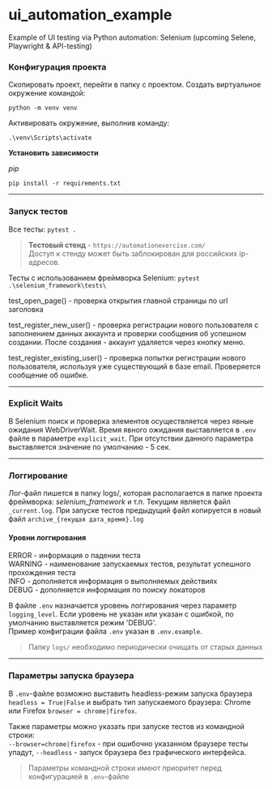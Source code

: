 # ui_automation_example
Example of UI testing via Python automation: Selenium (upcoming Selene, Playwright & API-testing) 

### Конфигурация проекта

Скопировать проект, перейти в папку с проектом.
Создать виртуальное окружение командой:

`python -m venv venv`

Активировать окружение, выполнив команду:

`.\venv\Scripts\activate`

**Установить зависимости**

_pip_

`pip install -r requirements.txt`

---
### Запуск тестов

Все тесты: `pytest .`

> **Тестовый стенд** - `https://automationexercise.com/`<br>
> Доступ к стенду может быть заблокирован для российских ip-адресов.

Тесты с использованием фреймворка Selenium: `pytest .\selenium_framework\tests\`

test_open_page() - проверка открытия главной страницы по url заголовка

test_register_new_user() - проверка регистрации нового пользователя с заполнением данных аккаунта и проверки
сообщения об успешном создании. После создания - аккаунт удаляется через кнопку меню.

test_register_existing_user() - проверка попытки регистрации нового пользователя, используя уже существующий в базе email. Проверяется сообщение об ошибке.
<br>

---

### Explicit Waits
В Selenium поиск и проверка элементов осуществляется через явные ожидания WebDriverWait.
Время явного ожидания выставляется в `.env` файле в параметре `explicit_wait`.
При отсутствии данного параметра выставляется значение по умолчанию - 5 сек. 

---

### Логгирование

Лог-файл пишется в папку logs/, которая располагается в папке проекта фреймворка: _selenium_framework_ и т.п.
Текущим является файл `_current.log`. При запуске тестов предыдущий файл копируется в новый файл `archive_{текущая дата_время}.log`

#### Уровни логгирования
ERROR - информация о падении теста<br>
WARNING - наименование запускаемых тестов, результат успешного прохождения теста<br>
INFO - дополняется информация о выполняемых действиях<br>
DEBUG - дополняется информация по поиску локаторов<br> 

В файле `.env` назначается уровень логгирования через параметр `logging_level`. 
Если уровень не указан или указан с ошибкой, по умолчанию выставляется режим 'DEBUG'.<br>
Пример конфиграции файла `.env` указан в `.env.example`.

> Папку `logs/` необходимо периодически очищать от старых данных

---

### Параметры запуска браузера
В `.env`-файле возможно выставить headless-режим запуска браузера `headless = True|False` 
и выбрать тип запускаемого браузера: Chrome или Firefox `browser = chrome|firefox`.<br>

Также параметры можно указать при запуске тестов из командной строки:<br>
`--browser=chrome|firefox` - при ошибочно указанном браузере тесты упадут,
`--headless` - запуск браузера без графического интерфейса.
> Параметры командной строки имеют приоритет перед конфигурацией в `.env`-файле